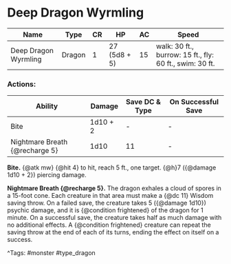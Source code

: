 # Deep Dragon Wyrmling

| Name | Type | CR | HP | AC | Speed |
|------|------|----|----|----|-------|
| Deep Dragon Wyrmling | Dragon | 1 | 27 (5d8 + 5) | 15 | walk: 30 ft., burrow: 15 ft., fly: 60 ft., swim: 30 ft. |

### Actions:

| Ability | Damage | Save DC & Type | On Successful Save |
|---------|--------|----------------|--------------------|
| Bite | 1d10 + 2 | - | - |
| Nightmare Breath {@recharge 5} | 1d10 | 11 | - |


**Bite.** {@atk mw} {@hit 4} to hit, reach 5 ft., one target. {@h}7 ({@damage 1d10 + 2}) piercing damage.

**Nightmare Breath {@recharge 5}.** The dragon exhales a cloud of spores in a 15-foot cone. Each creature in that area must make a {@dc 11} Wisdom saving throw. On a failed save, the creature takes 5 ({@damage 1d10}) psychic damage, and it is {@condition frightened} of the dragon for 1 minute. On a successful save, the creature takes half as much damage with no additional effects. A {@condition frightened} creature can repeat the saving throw at the end of each of its turns, ending the effect on itself on a success.

^Tags: #monster #type_dragon